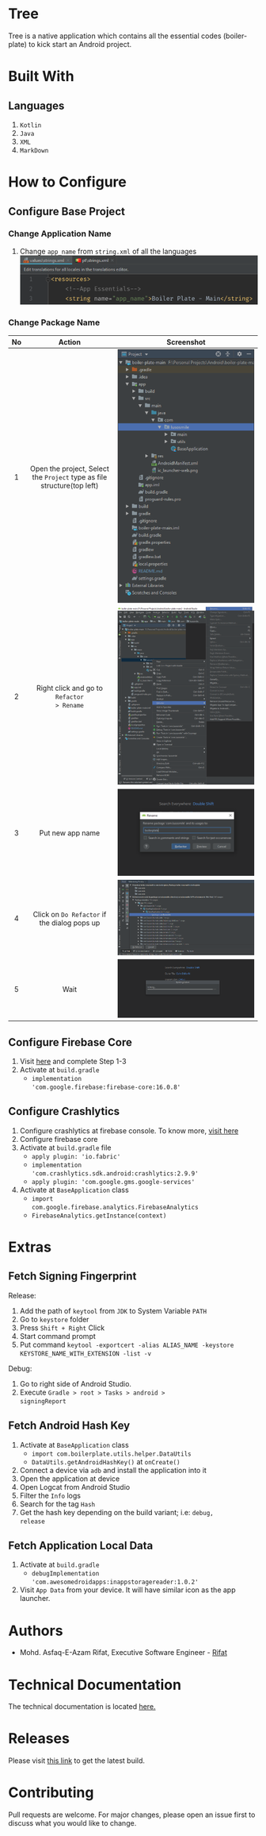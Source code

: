 # Tree

Tree is a native application which contains all the essential codes (boiler-plate) to kick start an Android project.

# Built With
## Languages
1. <code>Kotlin</code>
2. <code>Java</code>
3. <code>XML</code>
4. <code>MarkDown</code>
    
# How to Configure
## Configure Base Project
### Change Application Name
1. Change <code>app_name</code> from <code>string.xml</code> of all the languages
    ![Visual](readme-images/refactor00.PNG)
### Change Package Name
| No | Action | Screenshot |
| :---: | :---: | :---: |
| 1 | Open the project, Select the <code>Project</code> type as file structure(top left) | ![Visual](readme-images/refactor01.PNG) | 
| 2 | Right click and go to <code>Refactor > Rename</code> | ![Visual](readme-images/refactor02.PNG) |
| 3 | Put new app name | ![Visual](readme-images/refactor03.PNG) | 
| 4 | Click on <code>Do Refactor</code> if the dialog pops up | ![Visual](readme-images/refactor04.PNG) |
| 5 | Wait | ![Visual](readme-images/refactor05.PNG) |
## Configure Firebase Core
1. Visit [here](https://tinyurl.com/yyebfbnu) and complete Step 1-3
2. Activate at <code>build.gradle</code>
    * <code>implementation 'com.google.firebase:firebase-core:16.0.8'</code>
## Configure Crashlytics
1. Configure crashlytics at firebase console. To know more, [visit here](http://bit.ly/2VBDluy)
2. Configure firebase core 
3. Activate at <code>build.gradle</code> file 
    * <code>apply plugin: 'io.fabric'</code>
    * <code>implementation 'com.crashlytics.sdk.android:crashlytics:2.9.9'</code>
    * <code>apply plugin: 'com.google.gms.google-services'</code>
4. Activate at <code>BaseApplication</code> class
    * <code>import com.google.firebase.analytics.FirebaseAnalytics</code>
    * <code>FirebaseAnalytics.getInstance(context)</code>
# Extras
## Fetch Signing Fingerprint
Release:
1. Add the path of <code>keytool</code> from <code>JDK</code> to System Variable <code>PATH</code>
2. Go to <code>keystore</code> folder
3. Press <code>Shift + Right</code> Click
4. Start command prompt
5. Put command <code>keytool -exportcert -alias ALIAS_NAME -keystore KEYSTORE_NAME_WITH_EXTENSION -list -v</code>

Debug:
1. Go to right side of Android Studio.
2. Execute <code>Gradle > root > Tasks > android > signingReport</code>
## Fetch Android Hash Key
1. Activate at <code>BaseApplication</code> class
    * <code>import com.boilerplate.utils.helper.DataUtils</code>
    * <code>DataUtils.getAndroidHashKey()</code> at <code>onCreate()</code>
2. Connect a device via <code>adb</code> and install the application into it
3. Open the application at device
4. Open Logcat from Android Studio
5. Filter the <code>Info</code> logs
6. Search for the tag <code>Hash</code>
7. Get the hash key depending on the build variant; i.e: <code>debug, release</code>
## Fetch Application Local Data
1. Activate at <code>build.gradle</code>
    * <code>debugImplementation 'com.awesomedroidapps:inappstoragereader:1.0.2'</code>
2. Visit <code>App Data</code> from your device. It will have similar icon as the app launcher.
# Authors
* Mohd. Asfaq-E-Azam Rifat, Executive Software Engineer - [Rifat](https://github.com/rifat15913)

# Technical Documentation
The technical documentation is located [here.](app/documentation/)

# Releases
Please visit [this link](app/release/) to get the latest build.

# Contributing
Pull requests are welcome. For major changes, please open an issue first to discuss what you would like to change.